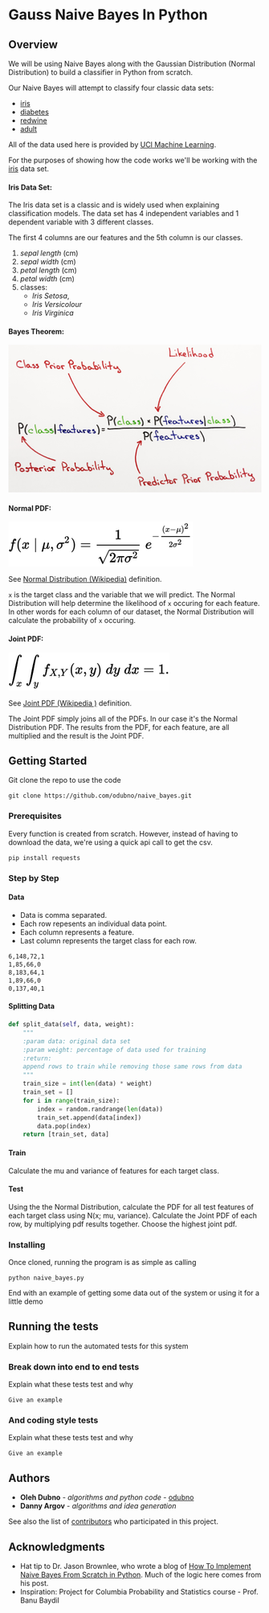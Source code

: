 # Gauss Naive Bayes In Python

## Overview 
We will be using Naive Bayes along with the Gaussian Distribution (Normal Distribution) to build a classifier in Python from scratch.

Our Naive Bayes will attempt to classify four classic data sets:

* [iris](http://archive.ics.uci.edu/ml/machine-learning-databases/iris/iris.data)
* [diabetes](https://archive.ics.uci.edu/ml/machine-learning-databases/pima-indians-diabetes/pima-indians-diabetes.data)
* [redwine](http://archive.ics.ucimachine-learning-databases/wine-quality/winequality-red.csv)
* [adult](http://archive.ics.uci.edu/ml/machine-learning-databases/adult/adult.data)

All of the data used here is provided by [UCI Machine Learning](http://archive.ics.uci.edu/ml/index.php).

For the purposes of showing how the code works we'll be working with the [iris](http://archive.ics.uci.edu/ml/machine-learning-databases/iris/iris.data) data set.

#### Iris Data Set:

The Iris data set is a classic and is widely used when explaining classification models. 
The data set has 4 independent variables and 1 dependent variable with 3 different classes.

The first 4 columns are our features and the 5th column is our classes.

1. *sepal length* (cm)
2. *sepal width* (cm) 
3. *petal length* (cm) 
4. *petal width* (cm) 
5. classes: 
    * *Iris Setosa*, 
    * *Iris Versicolour*
    * *Iris Virginica*


#### Bayes Theorem:
![Bayes](img/bayes_explained2.JPG "Bayes" )

#### Normal PDF:
![Normal Distribution](img/normal_distribution.svg "Normal Distribution" )

See [Normal Distribution (Wikipedia)](https://en.wikipedia.org/wiki/Normal_distribution) definition.

`x` is the target class and the variable that we will predict.
The Normal Distribution will help determine the likelihood of `x` occuring for each feature. In other words for each column of our dataset, the Normal Distribution will calculate the probability of `x` occuring. 

#### Joint PDF:
![Alt text](img/joint_pdf.svg "Optional Title")

See [Joint PDF (Wikipedia )](https://en.wikipedia.org/wiki/Joint_probability_distribution) definition.

The Joint PDF simply joins all of the PDFs. In our case it's the Normal Distribution PDF. The results from the PDF, for each feature, are all multiplied and the result is the Joint PDF.
## Getting Started

Git clone the repo to use the code 
```
git clone https://github.com/odubno/naive_bayes.git
```

### Prerequisites


Every function is created from scratch.
However, instead of having to download the data, we're using a quick api call to get the csv.

```
pip install requests
```

### Step by Step

#### Data
- Data is comma separated.
- Each row repesents an individual data point.
- Each column represents a feature.
- Last column represents the target class for each row.
```
6,148,72,1
1,85,66,0
8,183,64,1
1,89,66,0
0,137,40,1
```

#### Splitting Data
```python
def split_data(self, data, weight):
    """
    :param data: original data set
    :param weight: percentage of data used for training
    :return:
    append rows to train while removing those same rows from data
    """
    train_size = int(len(data) * weight)
    train_set = []
    for i in range(train_size):
        index = random.randrange(len(data))
        train_set.append(data[index])
        data.pop(index)
    return [train_set, data]
```

#### Train
Calculate the mu and variance of features for each target class.

#### Test
Using the the Normal Distribution, calculate the PDF for all test features of each target class using N(x; mu, variance).
Calculate the Joint PDF of each row, by multiplying pdf results together.
Choose the highest joint pdf.


### Installing

Once cloned, running the program is as simple as calling 
```bazaar
python naive_bayes.py
```


End with an example of getting some data out of the system or using it for a little demo

## Running the tests

Explain how to run the automated tests for this system

### Break down into end to end tests

Explain what these tests test and why

```
Give an example
```

### And coding style tests

Explain what these tests test and why

```
Give an example
```

## Authors

* **Oleh Dubno** - *algorithms and python code* - [odubno](http://odubno.github.io/)
* **Danny Argov** - *algorithms and idea generation*

See also the list of [contributors](https://github.com/odubno/naive_bayes/graphs/contributors) who participated in this project.


## Acknowledgments

* Hat tip to Dr. Jason Brownlee, who wrote a blog of [How To Implement Naive Bayes From Scratch in Python](https://machinelearningmastery.com/naive-bayes-classifier-scratch-python/). 
Much of the logic here comes from his post. 
* Inspiration:
Project for Columbia Probability and Statistics course - Prof. Banu Baydil
